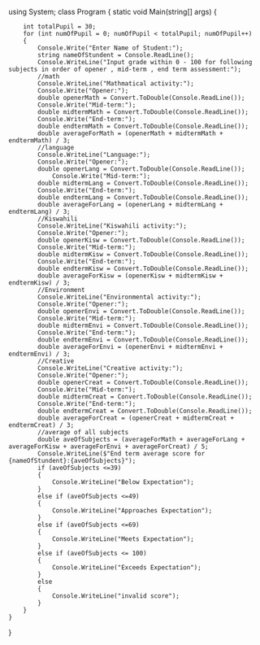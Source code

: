 using System;
class Program
{
    static void Main(string[] args)
    {

        int totalPupil = 30;
        for (int numOfPupil = 0; numOfPupil < totalPupil; numOfPupil++)
        {
            Console.Write("Enter Name of Student:");
            string nameOfStundent = Console.ReadLine();
            Console.WriteLine("Input grade within 0 - 100 for following subjects in order of opener , mid-term , end term assessment:");
            //math
            Console.WriteLine("Mathmatical activity:");
            Console.Write("Opener:");
            double openerMath = Convert.ToDouble(Console.ReadLine());
            Console.Write("Mid-term:");
            double midtermMath = Convert.ToDouble(Console.ReadLine());
            Console.Write("End-term:");
            double endtermMath = Convert.ToDouble(Console.ReadLine());
            double averageForMath = (openerMath + midtermMath + endtermMath) / 3;
            //language
            Console.WriteLine("Language:");
            Console.Write("Opener:");
            double openerLang = Convert.ToDouble(Console.ReadLine());
                Console.Write("Mid-term:");
            double midtermLang = Convert.ToDouble(Console.ReadLine());
            Console.Write("End-term:");
            double endtermLang = Convert.ToDouble(Console.ReadLine());
            double averageForLang = (openerLang + midtermLang + endtermLang) / 3;
            //Kiswahili
            Console.WriteLine("Kiswahili activity:");
            Console.Write("Opener:");
            double openerKisw = Convert.ToDouble(Console.ReadLine());
            Console.Write("Mid-term:");
            double midtermKisw = Convert.ToDouble(Console.ReadLine());
            Console.Write("End-term:");
            double endtermKisw = Convert.ToDouble(Console.ReadLine());
            double averageForKisw = (openerKisw + midtermKisw + endtermKisw) / 3;
            //Environment
            Console.WriteLine("Environmental activity:");
            Console.Write("Opener:");
            double openerEnvi = Convert.ToDouble(Console.ReadLine());
            Console.Write("Mid-term:");
            double midtermEnvi = Convert.ToDouble(Console.ReadLine());
            Console.Write("End-term:");
            double endtermEnvi = Convert.ToDouble(Console.ReadLine());
            double averageForEnvi = (openerEnvi + midtermEnvi + endtermEnvi) / 3;
            //Creative
            Console.WriteLine("Creative activity:");
            Console.Write("Opener:");
            double openerCreat = Convert.ToDouble(Console.ReadLine());
            Console.Write("Mid-term:");
            double midtermCreat = Convert.ToDouble(Console.ReadLine());
            Console.Write("End-term:");
            double endtermCreat = Convert.ToDouble(Console.ReadLine());
            double averageForCreat = (openerCreat + midtermCreat + endtermCreat) / 3;
            //average of all subjects
            double aveOfSubjects = (averageForMath + averageForLang + averageForKisw + averageForEnvi + averageForCreat) / 5;
            Console.WriteLine($"End term average score for {nameOfStundent}:{aveOfSubjects}");
            if (aveOfSubjects <=39)
            {
                Console.WriteLine("Below Expectation");
            }
            else if (aveOfSubjects <=49)
            {
                Console.WriteLine("Approaches Expectation");
            }
            else if (aveOfSubjects <=69)
            {
                Console.WriteLine("Meets Expectation");
            }
            else if (aveOfSubjects <= 100)
            {
                Console.WriteLine("Exceeds Expectation");
            }
            else
            {
                Console.WriteLine("invalid score");
            }
        }
    }
}
